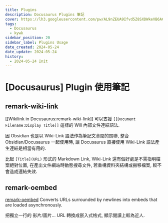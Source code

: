 ```yaml
---
title: Plugins
description: Docusaurus Plugins 筆記
cover: https://lh3.googleusercontent.com/pw/AL9nZEUA9Ifvd5Z8SXDWkeVB6AC4MPGwnXaL6kBXNPoXwOQQ2jOcZ1Jw_0p8TKK8C3ZX0e67_FOY15eDrm7aaXSQJcKtoUzC80SAQEHsaBy6qS2AqNNs5VUFNXBKm439y_1wkvmDl-PnL8ReojnIumNlEvOXBg=w800-no?authuser=0
tags:
  - Docusaurus
  - kywk
sidebar_position: 20
sidebar_label: Plugins Usage
date_created: 2024-05-24
date_update: 2024-05-24
history:
  - 2024-05-24 Init
---
```


# [Docusaurus] Plugin 使用筆記

## remark-wiki-link

[[Wikilink in Docusaurus:remark-wiki-link]] 可以支援 `[[Document Filename:Display Title]]` 這樣的 Wili 內部文件連結語法.

因 Obsidian 也是以 Wiki-Link 語法作為筆記文章間的關聯, 整合 Obsidian/Docusaurus 一起使用時,
讓 Docusaurus 直接使用 Wiki-Link 語法產生連結是相當有用的.

比起 `[Title](URL)` 形式的 Markdown Link, Wiki-Link 還有個好處是不需指明檔案絕對位置, 在產出文件網站時動態搜尋文件,
若重構資料夾結構或搬移檔案, 較不會造成連結失效.

## remark-oembed

[remark-oembed](https://github.com/sergioramos/remark-oembed) Converts URLs surrounded by newlines into embeds that are loaded asynchronously.

把獨立一行的 影片/圖片... URL 轉換成嵌入式格式, 顯示閱讀上較為近人.
